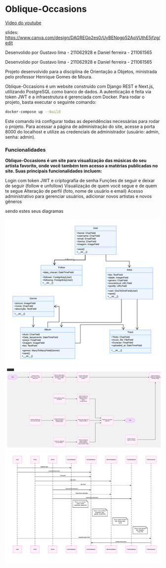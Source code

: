 # Oblique-Occasions

 [Video do youtube](https://youtu.be/RY-fAU5a7j8)

slides:  https://www.canva.com/design/DAGREGp2es0/UyBENpgp52AqVUthE5jfzg/edit

Desenvolido por Gustavo lima - 211062928 e Daniel ferreira - 211061565

Desenvolido por Gustavo lima - 211062928 e Daniel ferreira - 211061565

Projeto desenvolvido para a disciplina de Orientação a Objetos, ministrada pelo professor Henrique Gomes de Moura.

Oblique-Occasions é um website construído com Django REST e Next.js, utilizando PostgreSQL como banco de dados. A autenticação é feita via token JWT e a infraestrutura é gerenciada com Docker. Para rodar o projeto, basta executar o seguinte comando:

```sh
docker-compose up --build
```

Este comando irá configurar todas as dependências necessárias para rodar o projeto. Para acessar a página de administração do site, acesse a porta 8000 do localhost e utilize as credenciais de administrador (usuário: admin, senha: admin).

### Funcionalidades
**Oblique-Occasions é um site para visualização das músicas do seu artista favorito, onde você também tem acesso a matérias publicadas no site. Suas principais funcionalidades incluem:**

Login com token JWT e criptografia de senha
Funções de seguir e deixar de seguir (follow e unfollow)
Visualização de quem você segue e de quem te segue
Alteração de perfil (foto, nome de usuário e email)
Acesso administrativo para gerenciar usuários, adicionar novos artistas e novos gêneros


sendo estes seus diagramas 

![uml](/uml.png)
![drf](/DRF.png)
![drf](/Diagrama-de-fluxo-de-dados.png)
